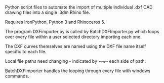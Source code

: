 Python script files to automate the import of multiple individual .dxf CAD drawing files into a single .3dm
Rhino file.

Requires IronPython, Python 3 and Rhinoceros 5.

The program DXFimporter.py is called by BatchDXFImporter.py which loops over every file within a user selected 
directory importing each one.

The DXF curves themselves are named using the DXF file name itself specific to each file.

Local file paths need changing - indicated by ~~~...~~~ each side of path.

BatchDXFImporter handles the looping through every file with windows commands.
